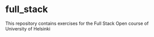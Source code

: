 # full_stack
This repository contains exercises for the Full Stack Open course of University of Helsinki
